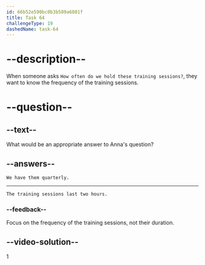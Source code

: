 ```yaml
---
id: 66b52e590bc0b3b589a6801f
title: Task 64
challengeType: 19
dashedName: task-64
---
```

<!--
AUDIO REFERENCE:
Anna: Sounds good. How often do we hold these training sessions?
-->

# --description--

When someone asks `How often do we hold these training sessions?`, they want to know the frequency of the training sessions.

# --question--

## --text--

What would be an appropriate answer to Anna's question?

## --answers--

`We have them quarterly.`

---

`The training sessions last two hours.`

### --feedback--

Focus on the frequency of the training sessions, not their duration.

## --video-solution--

1

